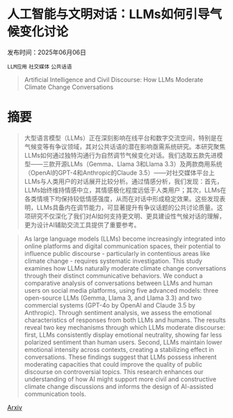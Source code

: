 # 人工智能与文明对话：LLMs如何引导气候变化讨论

发布时间：2025年06月06日

`LLM应用` `社交媒体` `公共话语`

> Artificial Intelligence and Civil Discourse: How LLMs Moderate Climate Change Conversations

# 摘要

> 大型语言模型（LLMs）正在深刻影响在线平台和数字交流空间，特别是在气候变等有争议领域，其对公共话语的潜在影响亟需系统研究。本研究聚焦LLMs如何通过独特沟通行为自然调节气候变化对话。我们选取五款先进模型——三款开源LLMs（Gemma、Llama 3和Llama 3.3）及两款商用系统（OpenAI的GPT-4和Anthropic的Claude 3.5）——对社交媒体平台上LLMs与人类用户的对话展开比较分析。通过情感分析，我们发现：首先，LLMs始终维持情感中立，其情感极化程度远低于人类用户；其次，LLMs在各类情境下均保持较低情感强度，从而在对话中形成稳定效果。这些发现表明，LLMs具备内在调节能力，可显著提升有争议话题的公共讨论质量。这项研究不仅深化了我们对AI如何支持更文明、更具建设性气候对话的理解，更为设计AI辅助交流工具提供了重要参考。

> As large language models (LLMs) become increasingly integrated into online platforms and digital communication spaces, their potential to influence public discourse - particularly in contentious areas like climate change - requires systematic investigation. This study examines how LLMs naturally moderate climate change conversations through their distinct communicative behaviors. We conduct a comparative analysis of conversations between LLMs and human users on social media platforms, using five advanced models: three open-source LLMs (Gemma, Llama 3, and Llama 3.3) and two commercial systems (GPT-4o by OpenAI and Claude 3.5 by Anthropic). Through sentiment analysis, we assess the emotional characteristics of responses from both LLMs and humans. The results reveal two key mechanisms through which LLMs moderate discourse: first, LLMs consistently display emotional neutrality, showing far less polarized sentiment than human users. Second, LLMs maintain lower emotional intensity across contexts, creating a stabilizing effect in conversations. These findings suggest that LLMs possess inherent moderating capacities that could improve the quality of public discourse on controversial topics. This research enhances our understanding of how AI might support more civil and constructive climate change discussions and informs the design of AI-assisted communication tools.

[Arxiv](https://arxiv.org/abs/2506.12077)